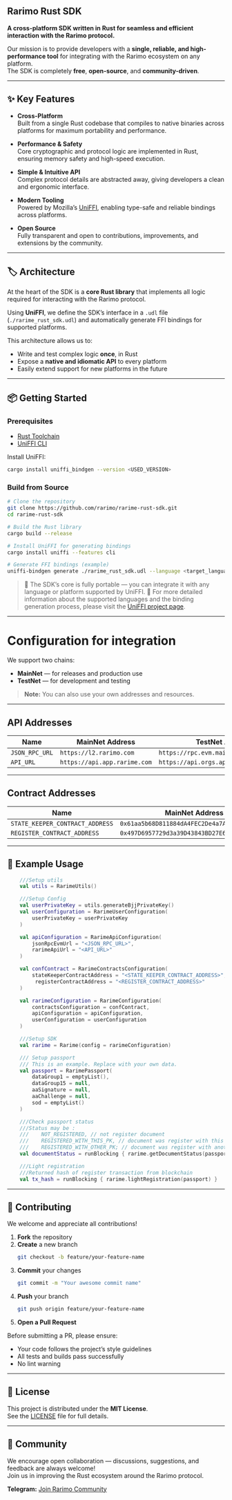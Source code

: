 ## Rarimo Rust SDK

**A cross-platform SDK written in Rust for seamless and efficient interaction with the Rarimo protocol.**

Our mission is to provide developers with a **single, reliable, and high-performance tool** for integrating with the
Rarimo ecosystem on any platform.  
The SDK is completely **free**, **open-source**, and **community-driven**.

---

## ✨ Key Features

- **Cross-Platform**  
  Built from a single Rust codebase that compiles to native binaries across platforms for maximum portability and
  performance.

- **Performance & Safety**  
  Core cryptographic and protocol logic are implemented in Rust, ensuring memory safety and high-speed execution.

- **Simple & Intuitive API**  
  Complex protocol details are abstracted away, giving developers a clean and ergonomic interface.

- **Modern Tooling**  
  Powered by Mozilla’s [UniFFI](https://mozilla.github.io/uniffi-rs/), enabling type-safe and reliable bindings across
  platforms.

- **Open Source**  
  Fully transparent and open to contributions, improvements, and extensions by the community.

---

## 🏷️️ Architecture

At the heart of the SDK is a **core Rust library** that implements all logic required for interacting with the Rarimo
protocol.

Using **UniFFI**, we define the SDK’s interface in a `.udl` file (`./rarime_rust_sdk.udl`) and automatically generate FFI
bindings for supported platforms.

This architecture allows us to:

- Write and test complex logic **once**, in Rust
- Expose a **native and idiomatic API** to every platform
- Easily extend support for new platforms in the future

---

## 📦 Getting Started

### Prerequisites

- [Rust Toolchain](https://rustup.rs/)
- [UniFFI CLI](https://mozilla.github.io/uniffi-rs/)

Install UniFFI:

```bash
cargo install uniffi_bindgen --version <USED_VERSION>
```

### Build from Source

```bash
# Clone the repository
git clone https://github.com/rarimo/rarime-rust-sdk.git
cd rarime-rust-sdk

# Build the Rust library
cargo build --release

# Install UniFFI for generating bindings
cargo install uniffi --features cli

# Generate FFI bindings (example)
uniffi-bindgen generate ./rarime_rust_sdk.udl --language <target_language> --out-dir <output_dir>
```

> 🧠 The SDK’s core is fully portable — you can integrate it with any language or platform supported by UniFFI.
> 🔗 For more detailed information about the supported languages and the binding generation process, please visit
> the [UniFFI project page](https://github.com/mozilla/uniffi-rs).

---

# Configuration for integration

We support two chains:

- **MainNet** — for releases and production use
- **TestNet** — for development and testing

> **Note:** You can also use your own addresses and resources.

---

## API Addresses

| Name           | MainNet Address              | TestNet Address                         |
|----------------|------------------------------|-----------------------------------------|
| `JSON_RPC_URL` | `https://l2.rarimo.com`      | `https://rpc.evm.mainnet.rarimo.com`    |
| `API_URL`      | `https://api.app.rarime.com` | `https://api.orgs.app.stage.rarime.com` |

---

## Contract Addresses

| Name                            | MainNet Address                              | TestNet Address                              |
|---------------------------------|----------------------------------------------|----------------------------------------------|
| `STATE_KEEPER_CONTRACT_ADDRESS` | `0x61aa5b68D811884dA4FEC2De4a7AA0464df166E1` | `0x9EDADB216C1971cf0343b8C687cF76E7102584DB` |
| `REGISTER_CONTRACT_ADDRESS`     | `0x497D6957729d3a39D43843BD27E6cbD12310F273` | `0xd63782478CA40b587785700Ce49248775398b045` |

---

## 🚀 Example Usage

```Kotlin
    ///Setup utils
    val utils = RarimeUtils()

    ///Setup Config
    val userPrivateKey = utils.generateBjjPrivateKey()
    val userConfiguration = RarimeUserConfiguration(
        userPrivateKey = userPrivateKey
    )

    val apiConfiguration = RarimeApiConfiguration(
        jsonRpcEvmUrl = "<JSON_RPC_URL>",
        rarimeApiUrl = "<API_URL>"
    )

    val confContract = RarimeContractsConfiguration(
        stateKeeperContractAddress = "<STATE_KEEPER_CONTRACT_ADDRESS>",
         registerContractAddress = "<REGISTER_CONTRACT_ADDRESS>"
    )

    val rarimeConfiguration = RarimeConfiguration(
        contractsConfiguration = confContract,
        apiConfiguration = apiConfiguration,
        userConfiguration = userConfiguration
    )

    ///Setup SDK
    val rarime = Rarime(config = rarimeConfiguration)

    /// Setup passport
    /// This is an example. Replace with your own data.
    val passport = RarimePassport(
        dataGroup1 = emptyList(),
        dataGroup15 = null,
        aaSignature = null,
        aaChallenge = null,
        sod = emptyList()
    )

    ///Check passport status
    ///Status may be :
    ///    NOT_REGISTERED, // not register document
    ///    REGISTERED_WITH_THIS_PK, // document was register with this user private key
    ///    REGISTERED_WITH_OTHER_PK; // document was register with another user private key
    val documentStatus = runBlocking { rarime.getDocumentStatus(passport) }

    ///Light registration
    ///Returned hash of register transaction from blockchain
    val tx_hash = runBlocking { rarime.lightRegistration(passport) }

```

---

## 🤝 Contributing

We welcome and appreciate all contributions!

1. **Fork** the repository
2. **Create** a new branch
   ```bash
   git checkout -b feature/your-feature-name
   ```
3. **Commit** your changes
   ```bash
   git commit -m "Your awesome commit name"
   ```
4. **Push** your branch
   ```bash
   git push origin feature/your-feature-name
   ```
5. **Open a Pull Request**

Before submitting a PR, please ensure:

- Your code follows the project’s style guidelines
- All tests and builds pass successfully
- No lint warning

---

## 📜 License

This project is distributed under the **MIT License**.  
See the [LICENSE](./LICENSE) file for full details.

---

## 💬 Community

We encourage open collaboration — discussions, suggestions, and feedback are always welcome!  
Join us in improving the Rust ecosystem around the Rarimo protocol.

**Telegram:** [Join Rarimo Community](https://t.me/+pWugh5xgDiE3Y2Jk)
